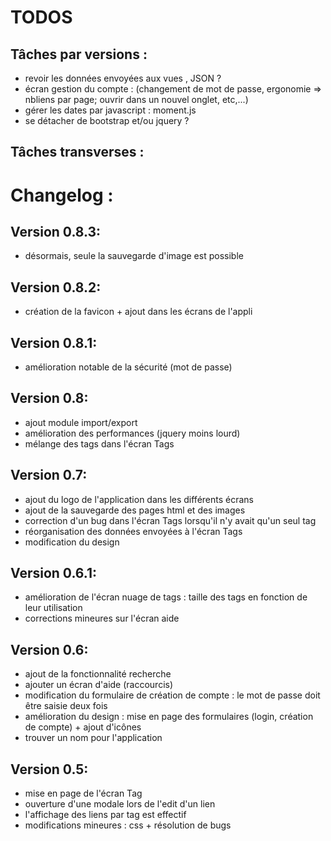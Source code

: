 TODOS
=====

Tâches par versions :
-------------------

* revoir les données envoyées aux vues , JSON ?
* écran gestion du compte : (changement de mot de passe, ergonomie => nbliens par page; ouvrir dans un nouvel onglet, etc,...)
* gérer les dates par javascript : moment.js
* se détacher de bootstrap et/ou jquery ?

Tâches transverses :
-------------------


Changelog :
==========

Version 0.8.3:
--------------
- désormais, seule la sauvegarde d'image est possible

Version 0.8.2:
--------------
- création de la favicon + ajout dans les écrans de l'appli

Version 0.8.1:
--------------
- amélioration notable de la sécurité (mot de passe)

Version 0.8:
------------
- ajout module import/export
- amélioration des performances (jquery moins lourd)
- mélange des tags dans l'écran Tags

Version 0.7:
------------
- ajout du logo de l'application dans les différents écrans
- ajout de la sauvegarde des pages html et des images
- correction d'un bug dans l'écran Tags lorsqu'il n'y avait qu'un seul tag
- réorganisation des données envoyées à l'écran Tags
- modification du design

Version 0.6.1:
--------------
- amélioration de l'écran nuage de tags : taille des tags en fonction de leur utilisation
- corrections mineures sur l'écran aide

Version 0.6:
------------
- ajout de la fonctionnalité recherche
- ajouter un écran d'aide (raccourcis)
- modification du formulaire de création de compte : le mot de passe doit être saisie deux fois
- amélioration du design : mise en page des formulaires (login, création de compte) + ajout d'icônes
- trouver un nom pour l'application

Version 0.5:
------------
- mise en page de l'écran Tag
- ouverture d'une modale lors de l'edit d'un lien
- l'affichage des liens par tag est effectif
- modifications mineures : css + résolution de bugs
 